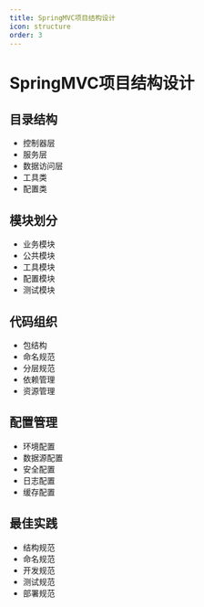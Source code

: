 ```yaml
---
title: SpringMVC项目结构设计
icon: structure
order: 3
---
```


# SpringMVC项目结构设计

## 目录结构
- 控制器层
- 服务层
- 数据访问层
- 工具类
- 配置类

## 模块划分
- 业务模块
- 公共模块
- 工具模块
- 配置模块
- 测试模块

## 代码组织
- 包结构
- 命名规范
- 分层规范
- 依赖管理
- 资源管理

## 配置管理
- 环境配置
- 数据源配置
- 安全配置
- 日志配置
- 缓存配置

## 最佳实践
- 结构规范
- 命名规范
- 开发规范
- 测试规范
- 部署规范
